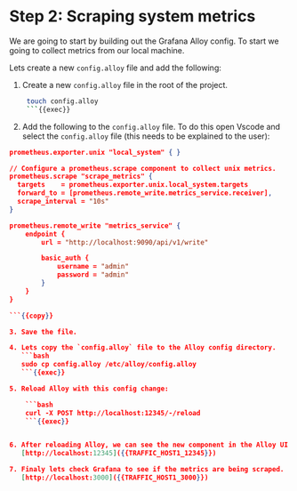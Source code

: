 # Step 2: Scraping system metrics

We are going to start by building out the Grafana Alloy config. To start we going to collect metrics from our local machine. 

Lets create a new `config.alloy` file and add the following:

1. Create a new `config.alloy` file in the root of the project.
   ```bash
    touch config.alloy
    ```{{exec}}

2. Add the following to the `config.alloy` file. To do this open Vscode and select the `config.alloy` file (this needs to be explained to the user):
```json
prometheus.exporter.unix "local_system" { }

// Configure a prometheus.scrape component to collect unix metrics.
prometheus.scrape "scrape_metrics" {
  targets    = prometheus.exporter.unix.local_system.targets
  forward_to = [prometheus.remote_write.metrics_service.receiver],
  scrape_interval = "10s"
}

prometheus.remote_write "metrics_service" {
    endpoint {
        url = "http://localhost:9090/api/v1/write"

        basic_auth {
            username = "admin"
            password = "admin"
        }
    }
}

```{{copy}}

3. Save the file.

4. Lets copy the `config.alloy` file to the Alloy config directory.
   ```bash
   sudo cp config.alloy /etc/alloy/config.alloy
   ```{{exec}}

5. Reload Alloy with this config change:

    ```bash
    curl -X POST http://localhost:12345/-/reload
    ```{{exec}}


6. After reloading Alloy, we can see the new component in the Alloy UI:
   [http://localhost:12345]({{TRAFFIC_HOST1_12345}})

7. Finaly lets check Grafana to see if the metrics are being scraped.
   [http://localhost:3000]({{TRAFFIC_HOST1_3000}})
